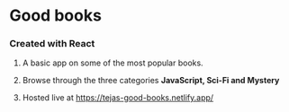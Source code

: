 # Good books

### Created with React

1. A basic app on some of the most popular books.

2. Browse through the three categories **JavaScript, Sci-Fi and Mystery**

3. Hosted live at https://tejas-good-books.netlify.app/
